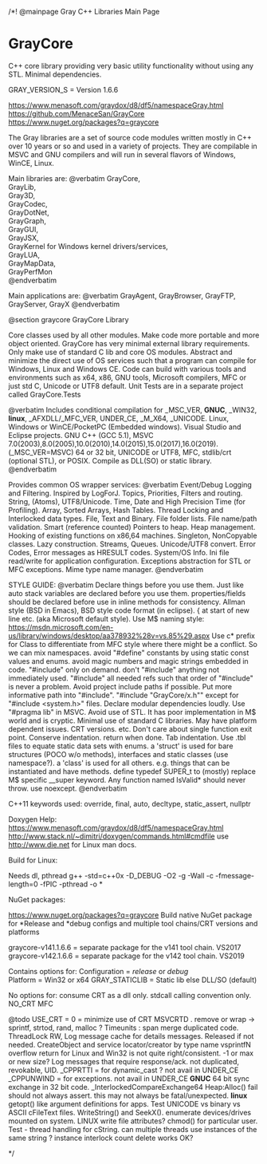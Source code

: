 /*! @mainpage Gray C++ Libraries Main Page
# GrayCore
C++ core library providing very basic utility functionality without using any STL. Minimal dependencies.

GRAY_VERSION_S = Version 1.6.6

https://www.menasoft.com/graydox/d8/df5/namespaceGray.html  
https://github.com/MenaceSan/GrayCore  
https://www.nuget.org/packages?q=graycore  

The Gray libraries are a set of source code modules written mostly in C++ over 10 years or so and used in a variety of projects.
They are compilable in MSVC and GNU compilers and will run in several flavors of Windows, WinCE, Linux.

Main libraries are:
@verbatim
GrayCore,  
GrayLib,  
Gray3D,  
GrayCodec,  
GrayDotNet,  
GrayGraph,  
GrayGUI,  
GrayJSX,  
GrayKernel for Windows kernel drivers/services,  
GrayLUA,  
GrayMapData,  
GrayPerfMon  
@endverbatim

Main applications are:
@verbatim
GrayAgent,
GrayBrowser,
GrayFTP,
GrayServer,
GrayX
@endverbatim

@section graycore GrayCore Library

Core classes used by all other modules. Make code more portable and more object oriented.
GrayCore has very minimal external library requirements. Only make use of standard C lib and core OS modules.
Abstract and minimize the direct use of OS services such that a program can compile for Windows, Linux and Windows CE. 
Code can build with various tools and environments such as x64, x86, GNU tools, Microsoft compilers, MFC or just std C, Unicode or UTF8 default.
Unit Tests are in a separate project called GrayCore.Tests 

@verbatim
Includes conditional compilation for _MSC_VER, __GNUC__, _WIN32, __linux__, _AFXDLL/_MFC_VER, UNDER_CE, _M_X64, _UNICODE.
Linux, Windows or WinCE/PocketPC (Embedded windows).
Visual Studio and Eclipse projects.
GNU C++ (GCC 5.1), MSVC 7.0(2003),8.0(2005),10.0(2010),14.0(2015),15.0(2017),16.0(2019). (_MSC_VER=MSVC)
64 or 32 bit, UNICODE or UTF8, MFC, stdlib/crt (optional STL), or POSIX.
Compile as DLL(SO) or static library.
@endverbatim

Provides common OS wrapper services:
@verbatim
Event/Debug Logging and Filtering. Inspired by LogForJ. Topics, Priorities, Filters and routing.
String, (Atoms), UTF8/Unicode.
Time, Date and High Precision Time (for Profiling).
Array, Sorted Arrays, Hash Tables.
Thread Locking and Interlocked data types.
File, Text and Binary.
File folder lists. File name/path validation.
Smart (reference counted) Pointers to heap.
Heap management.
Hooking of existing functions on x86,64 machines.
Singleton, NonCopyable classes. Lazy construction.
Streams, Queues.
Unicode/UTF8 convert.
Error Codes, Error messages as HRESULT codes.
System/OS Info.
Ini file read/write for application configuration.
Exceptions abstraction for STL or MFC exceptions.
Mime type name manager.
@endverbatim

STYLE GUIDE:
@verbatim
Declare things before you use them. Just like auto stack variables are declared before you use them. properties/fields should be declared before use in inline methods for consistency.
Allman style (BSD in Emacs), BSD style code format (in eclipse). { at start of new line etc. (aka Microsoft default style).
Use M$ naming style: https://msdn.microsoft.com/en-us/library/windows/desktop/aa378932%28v=vs.85%29.aspx
Use c* prefix for Class to differentiate from MFC style where there might be a conflict. So we can mix namespaces.
avoid "#define" constants by using static const values and enums.
avoid magic numbers and magic strings embedded in code.
"#include" only on demand. don't "#include" anything not immediately used.
"#include" all needed refs such that order of "#include" is never a problem.
Avoid project include paths if possible. Put more informative path into "#include". "#include "GrayCore/x.h"" except for "#include <system.h>" files.
Declare modular dependencies loudly. Use "#pragma lib" in MSVC.
Avoid use of STL. It has poor implementation in M$ world and is cryptic.
Minimal use of standard C libraries. May have platform dependent issues. CRT versions. etc.
Don't care about single function exit point. Conserve indentation. return when done.
Tab indentation.
Use .tbl files to equate static data sets with enums.
a 'struct' is used for bare structures (POCO w/o methods), interfaces and static classes (use namespace?). a 'class' is used for all others. e.g. things that can be instantiated and have methods.
define typedef SUPER_t to (mostly) replace M$ specific __super keyword.
Any function named IsValid* should never throw. use noexcept.
@endverbatim

C++11 keywords used: override, final, auto, decltype, static_assert, nullptr

Doxygen Help:
https://www.menasoft.com/graydox/d8/df5/namespaceGray.html
http://www.stack.nl/~dimitri/doxygen/commands.html#cmdfile
use http://www.die.net for Linux man docs.

Build for Linux:

Needs dl, pthread
g++ -std=c++0x -D_DEBUG -O2 -g -Wall -c -fmessage-length=0 -fPIC -pthread -o *

NuGet packages:

https://www.nuget.org/packages?q=graycore
Build native NuGet package for *Release  and *debug configs and multiple tool chains/CRT versions and platforms

graycore-v141.1.6.6 = separate package for the v141 tool chain. VS2017
graycore-v142.1.6.6 = separate package for the v142 tool chain. VS2019

Contains options for:
Configuration = *release* or *debug*  
Platform = Win32 or x64
GRAY_STATICLIB = Static lib else DLL/SO  (default)   

No options for:
consume CRT as a dll only. 
stdcall calling convention only. 
NO_CRT
MFC

@todo
USE_CRT = 0 = minimize use of CRT MSVCRTD . remove or wrap -> sprintf, strtod, rand, malloc ?
Timeunits : span merge duplicated code.
ThreadLock RW,
Log message cache for details messages. Released if not needed.
CreateObject and service locator/creator by type name
vsprintfN overflow return for Linux and Win32 is not quite right/consistent. -1 or max or new size?
Log messages that require response/ack. not duplicated, revokable, UID.
_CPPRTTI = for dynamic_cast ? not avail in UNDER_CE
_CPPUNWIND = for exceptions. not avail in UNDER_CE
__GNUC__ 64 bit sync exchange in 32 bit code. _InterlockedCompareExchange64
Heap:Alloc() fail should not always assert. this may not always be fatal/unexpected.
__linux__ getopt() like argument definitions for apps.
Test UNICODE vs binary vs ASCII cFileText files. WriteString() and SeekX().
enumerate devices/drives mounted on system.
LINUX write file attributes? chmod() for particular user.
Test - thread handling for cString. can multiple threads use instances of the same string ? instance interlock count delete works OK?

*/
